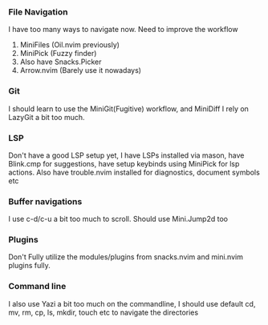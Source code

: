 ### File Navigation

I have too many ways to navigate now. Need to improve the workflow

1. MiniFiles (Oil.nvim previously)
2. MiniPick (Fuzzy finder)
3. Also have Snacks.Picker
4. Arrow.nvim (Barely use it nowadays)

### Git

I should learn to use the MiniGit(Fugitive) workflow, and MiniDiff
I rely on LazyGit a bit too much.

### LSP

Don't have a good LSP setup yet, I have LSPs installed via mason, have Blink.cmp
for suggestions, have setup keybinds using MiniPick for lsp actions. Also have
trouble.nvim installed for diagnostics, document symbols etc

### Buffer navigations

I use c-d/c-u a bit too much to scroll. Should use Mini.Jump2d too

### Plugins

Don't Fully utilize the modules/plugins from snacks.nvim and mini.nvim plugins
fully.

### Command line

I also use Yazi a bit too much on the commandline, I should use default cd, mv,
rm, cp, ls, mkdir, touch etc to navigate the directories
